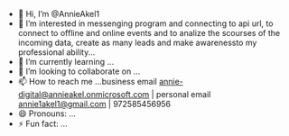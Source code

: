 - 👋 Hi, I’m @AnnieAkel1
- 👀 I’m interested in messenging program and connecting to api url, to connect to offline and online events and to analize the scourses of the incoming data, create as many leads and make awarenessto my professional ability...
- 🌱 I’m currently learning ...
- 💞️ I’m looking to collaborate on ...
- 📫 How to reach me ...business email annie-digital@annieakel.onmicrosoft.com  |    personal email  annie1akel1@gmail.com  |  972585456956
- 😄 Pronouns: ...
- ⚡ Fun fact: ...

<!---
AnnieAkel1/AnnieAkel1 is a ✨ special ✨ repository because its `README.md` (this file) appears on your GitHub profile.
You can click the Preview link to take a look at your changes.
--->
